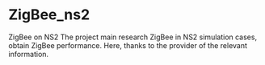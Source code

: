 # ZigBee_ns2
ZigBee on NS2
The  project main research ZigBee in NS2 simulation cases, obtain ZigBee performance.
Here, thanks to the provider of the relevant information.
